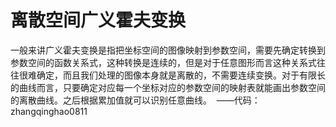 # 离散空间广义霍夫变换
一般来讲广义霍夫变换是指把坐标空间的图像映射到参数空间，需要先确定转换到参数空间的函数关系式，这种转换是连续的，但是对于任意图形而言这种关系式往往很难确定，而且我们处理的图像本身就是离散的，不需要连续变换。对于有限长的曲线而言，只要确定对应每一个坐标对应的参数空间的映射表就能画出参数空间的离散曲线。之后根据累加值就可以识别任意曲线。  ——代码：zhangqinghao0811
